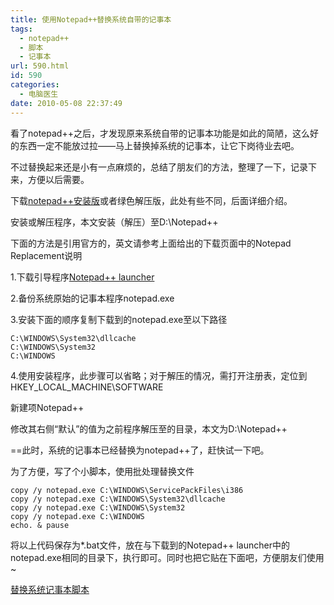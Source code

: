 ```yaml
---
title: 使用Notepad++替换系统自带的记事本
tags:
  - notepad++
  - 脚本
  - 记事本
url: 590.html
id: 590
categories:
  - 电脑医生
date: 2010-05-08 22:37:49
---
```


看了notepad++之后，才发现原来系统自带的记事本功能是如此的简陋，这么好的东西一定不能放过拉——马上替换掉系统的记事本，让它下岗待业去吧。  

不过替换起来还是小有一点麻烦的，总结了朋友们的方法，整理了一下，记录下来，方便以后需要。  

下载[notepad++安装版](http://notepad-plus.sourceforge.net/uk/download.php)或者绿色解压版，此处有些不同，后面详细介绍。  

安装或解压程序，本文安装（解压）至D:\\Notepad++  

下面的方法是引用官方的，英文请参考上面给出的下载页面中的Notepad Replacement说明  

1.下载引导程序[Notepad++ launcher](http://notepad-plus.sourceforge.net/commun/misc/NppLauncher.bin.zip)  

2.备份系统原始的记事本程序notepad.exe  

3.安装下面的顺序复制下载到的notepad.exe至以下路径


```C:\WINDOWS\ServicePackFiles\i386
C:\WINDOWS\System32\dllcache
C:\WINDOWS\System32
C:\WINDOWS
```

4.使用安装程序，此步骤可以省略；对于解压的情况，需打开注册表，定位到HKEY\_LOCAL\_MACHINE\\SOFTWARE  

新建项Notepad++  

修改其右侧“默认”的值为之前程序解压至的目录，本文为D:\\Notepad++  

==此时，系统的记事本已经替换为notepad++了，赶快试一下吧。  

为了方便，写了个小脚本，使用批处理替换文件


```@echo off
copy /y notepad.exe C:\WINDOWS\ServicePackFiles\i386
copy /y notepad.exe C:\WINDOWS\System32\dllcache
copy /y notepad.exe C:\WINDOWS\System32
copy /y notepad.exe C:\WINDOWS
echo. & pause
```

将以上代码保存为*.bat文件，放在与下载到的Notepad++ launcher中的notepad.exe相同的目录下，执行即可。同时也把它贴在下面吧，方便朋友们使用~  

[替换系统记事本脚本](https://res.cloudinary.com/flyash/raw/upload/v1562834160/itcao/Notepad2_nulnlt.zip)